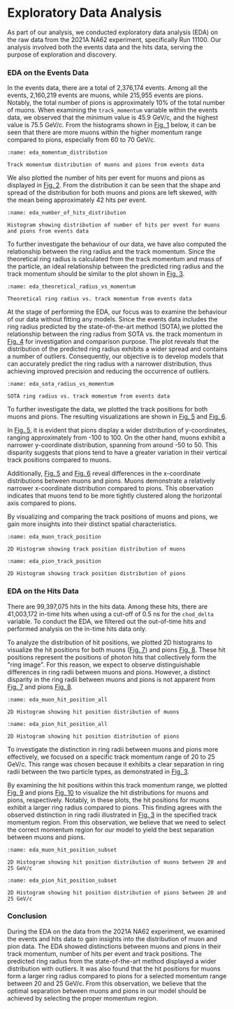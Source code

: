 # Exploratory Data Analysis 

As part of our analysis, we conducted exploratory data analysis (EDA) on the raw data from the 2021A NA62 experiment, specifically Run 11100. Our analysis involved both the events data and the hits data, serving the purpose of exploration and discovery.

### EDA on the Events Data

In the events data, there are a total of 2,376,174 events. Among all the events, 2,160,219 events are muons, while 215,955 events are pions. Notably, the total number of pions is approximately 10% of the total number of muons. When examining the `track_momentum` variable within the events data, we observed that the minimum value is 45.9 GeV/c, and the highest value is 75.5 GeV/c. From the histograms shown in [Fig. 1](eda_momentum_distribution) below, it can be seen that there are more muons within the higher momentum range compared to pions, especially from 60 to 70 GeV/c. 

```{figure} ../../../../figures/eda_momentum_distribution.png 
:name: eda_momentum_distribution

Track momentum distribution of muons and pions from events data
```
We also plotted the number of hits per event for muons and pions as displayed in [Fig. 2](eda_number_of_hits_distribution). From the distribution it can be seen that the shape and spread of the distribution for both muons and pions are left skewed, with the mean being approximately 42 hits per event. 

```{figure} ../../../../figures/eda_number_hits.png 
:name: eda_number_of_hits_distribution

Histogram showing distribution of number of hits per event for muons and pions from events data
```

To further investigate the behaviour of our data, we have also computed the relationship between the ring radius and the track momentum. Since the theoretical ring radius is calculated from the track momentum and mass of the particle, an ideal relationship between the predicted ring radius and the track momentum should be similar to the plot shown in [Fig. 3](eda_theoretical_radius_vs_momentum). 

```{figure} ../../../../figures/eda_radius_vs_momentum_theoretical.png
:name: eda_theoretical_radius_vs_momentum

Theoretical ring radius vs. track momentum from events data
```

At the stage of performing the EDA, our focus was to examine the behaviour of our data without fitting any models. Since the events data includes the ring radius predicted by the state-of-the-art method (SOTA),we plotted the relationship between the ring radius from SOTA vs. the track momentum in [Fig. 4](eda_theoretical_radius_vs_momentum) for investigation and comparison purpose. The plot reveals that the distribution of the predicted ring radius exhibits a wider spread and contains a number of outliers. Consequently, our objective is to develop models that can accurately predict the ring radius with a narrower distribution, thus achieving improved precision and reducing the occurrence of outliers.

```{figure} ../../../../figures/eda_radius_vs_momentum_sota.png
:name: eda_sota_radius_vs_momentum

SOTA ring radius vs. track momentum from events data
```

To further investigate the data, we plotted the track positions for both muons and pions. The resulting visualizations are shown in [Fig. 5](eda_muon_track_position) and [Fig. 6](eda_pion_track_position). 

In [Fig. 5](eda_muon_track_position), it is evident that pions display a wider distribution of y-coordinates, ranging approximately from -100 to 100. On the other hand, muons exhibit a narrower y-coordinate distribution, spanning from around -50 to 50. This disparity suggests that pions tend to have a greater variation in their vertical track positions compared to muons.

Additionally, [Fig. 5](eda_muon_track_position) and [Fig. 6](eda_pion_track_position) reveal differences in the x-coordinate distributions between muons and pions. Muons demonstrate a relatively narrower x-coordinate distribution compared to pions. This observation indicates that muons tend to be more tightly clustered along the horizontal axis compared to pions.

By visualizing and comparing the track positions of muons and pions, we gain more insights into their distinct spatial characteristics.

```{figure} ../../../../figures/eda_muon_track_position.png
:name: eda_muon_track_position

2D Histogram showing track position distribution of muons
```

```{figure} ../../../../figures/eda_pion_track_position.png
:name: eda_pion_track_position

2D Histogram showing track position distribution of pions
```

### EDA on the Hits Data 

There are 99,397,075 hits in the hits data. Among these hits, there are 41,003,172 in-time hits when using a cut-off of 0.5 ns for the `chod_delta` variable. To conduct the EDA, we filtered out the out-of-time hits and performed analysis on the in-time hits data only. 

To analyze the distribution of hit positions, we plotted 2D histograms to visualize the hit positions for both muons ([Fig. 7](eda_muon_hit_position_all)) and pions [Fig. 8](eda_pion_hit_position_all). These hit positions represent the positions of photon hits that collectively form the "ring image". For this reason, we expect to observe distinguishable differences in ring radii between muons and pions. However, a distinct disparity in the ring radii between muons and pions is not apparent from [Fig. 7](eda_muon_hit_position_all) and pions [Fig. 8](eda_pion_hit_position_all). 

```{figure} ../../../../figures/eda_hit_position_muon_all.png
:name: eda_muon_hit_position_all

2D Histogram showing hit position distribution of muons
```

```{figure} ../../../../figures/eda_hit_position_pion_all.png
:name: eda_pion_hit_position_all

2D Histogram showing hit position distribution of pions
```

To investigate the distinction in ring radii between muons and pions more effectively, we focused on a specific track momentum range of 20 to 25 GeV/c. This range was chosen because it exhibits a clear separation in ring radii between the two particle types, as demonstrated in [Fig. 3](eda_theoretical_radius_vs_momentum).

By examining the hit positions within this track momentum range, we plotted [Fig. 9](eda_muon_hit_position_subset) and pions [Fig. 10](eda_pion_hit_position_subset) to visualize the hit distributions for muons and pions, respectively. Notably, in these plots, the hit positions for muons exhibit a larger ring radius compared to pions. This finding agrees with the observed distinction in ring radii illustrated in [Fig. 3](eda_theoretical_radius_vs_momentum) in the specified track momentum region. From this observation, we believe that we need to select the correct momentum region for our model to yield the best separation between muons and pions. 


```{figure} ../../../../figures/eda_hit_position_muon_subset.png
:name: eda_muon_hit_position_subset

2D Histogram showing hit position distribution of muons between 20 and 25 GeV/c
```

```{figure} ../../../../figures/eda_hit_position_pion_subset.png
:name: eda_pion_hit_position_subset

2D Histogram showing hit position distribution of pions between 20 and 25 GeV/c
```
### Conclusion 

During the EDA on the data from the 2021A NA62 experiment, we examined the events and hits data to gain insights into the distribution of muon and pion data. The EDA showed distinctions between muons and pions in their track momentum, number of hits per event and track positions. The predicted ring radius from the state-of-the-art method displayed a wider distribution with outliers. It was also found that the hit positions for muons form a larger ring radius compared to pions for a selected momentum range between 20 and 25 GeV/c. From this observation, we believe that the optimal separation between muons and pions in our model should be achieved by selecting the proper momentum region.